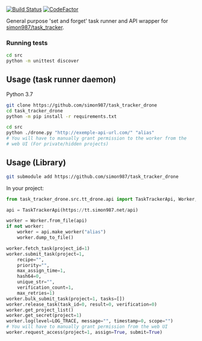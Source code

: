 [![Build Status](https://ci.simon987.net/buildStatus/icon?job=task_tracker_drone)](https://ci.simon987.net/job/task_tracker_drone/) [![CodeFactor](https://www.codefactor.io/repository/github/simon987/task_tracker_drone/badge)](https://www.codefactor.io/repository/github/simon987/task_tracker_drone)

General purpose 'set and forget' task runner and API wrapper for [simon987/task_tracker](https://github.com/simon987/task_tracker).


### Running tests
```bash
cd src
python -m unittest discover
```


## Usage (task runner daemon)

Python 3.7

```bash
git clone https://github.com/simon987/task_tracker_drone
cd task_tracker_drone
python -m pip install -r requirements.txt

cd src
python ./drone.py "http://exemple-api-url.com/" "alias"
# You will have to manually grant permission to the worker from the
# web UI (For private/hidden projects)

```

## Usage (Library)

```bash
git submodule add https://github.com/simon987/task_tracker_drone
```

In your project:
```python
from task_tracker_drone.src.tt_drone.api import TaskTrackerApi, Worker, LOG_TRACE

api = TaskTrackerApi(https://tt.simon987.net/api)

worker = Worker.from_file(api)
if not worker:
    worker = api.make_worker("alias")
    worker.dump_to_file()

worker.fetch_task(project_id=1)
worker.submit_task(project=1, 
    recipe="",
    priority="",
    max_assign_time=1,
    hash64=0,
    unique_str="",
    verification_count=1,
    max_retries=1)
worker.bulk_submit_task(project=1, tasks=[])
worker.release_task(task_id=0, result=0, verification=0)
worker.get_project_list()
worker.get_secret(project=1)
worker.log(level=LOG_TRACE, message="", timestamp=0, scope="")
# You will have to manually grant permission from the web UI
worker.request_access(project=1, assign=True, submit=True)
```